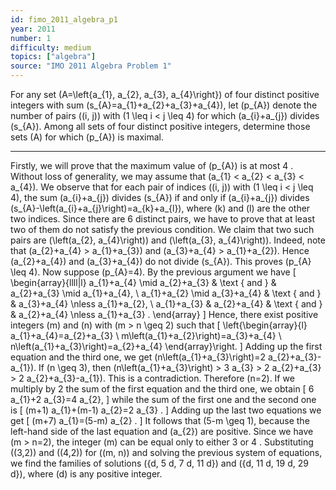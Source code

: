 ```yaml
---
id: fimo_2011_algebra_p1
year: 2011
number: 1
difficulty: medium
topics: ["algebra"]
source: "IMO 2011 Algebra Problem 1"
---
```


For any set \(A=\left\{a_{1}, a_{2}, a_{3}, a_{4}\right\}\) of four distinct positive integers with sum \(s_{A}=a_{1}+a_{2}+a_{3}+a_{4}\), let \(p_{A}\) denote the number of pairs \((i, j)\) with \(1 \leq i < j \leq 4\) for which \(a_{i}+a_{j}\) divides \(s_{A}\). Among all sets of four distinct positive integers, determine those sets \(A\) for which \(p_{A}\) is maximal.


---
Firstly, we will prove that the maximum value of \(p_{A}\) is at most 4 . Without loss of generality, we may assume that \(a_{1} < a_{2} < a_{3} < a_{4}\). We observe that for each pair of indices \((i, j)\) with \(1 \leq i < j \leq 4\), the sum \(a_{i}+a_{j}\) divides \(s_{A}\) if and only if \(a_{i}+a_{j}\) divides \(s_{A}-\left(a_{i}+a_{j}\right)=a_{k}+a_{l}\), where \(k\) and \(l\) are the other two indices. Since there are 6 distinct pairs, we have to prove that at least two of them do not satisfy the previous condition. We claim that two such pairs are \(\left(a_{2}, a_{4}\right)\) and \(\left(a_{3}, a_{4}\right)\). Indeed, note that \(a_{2}+a_{4} > a_{1}+a_{3}\) and \(a_{3}+a_{4} > a_{1}+a_{2}\). Hence \(a_{2}+a_{4}\) and \(a_{3}+a_{4}\) do not divide \(s_{A}\). This proves \(p_{A} \leq 4\).
Now suppose \(p_{A}=4\). By the previous argument we have
\[
\begin{array}{llll|l}
a_{1}+a_{4} \mid a_{2}+a_{3} & \text { and } & a_{2}+a_{3} \mid a_{1}+a_{4}, \\
a_{1}+a_{2} \mid a_{3}+a_{4} & \text { and } & a_{3}+a_{4} \nless a_{1}+a_{2}, \\
a_{1}+a_{3} & a_{2}+a_{4} & \text { and } & a_{2}+a_{4} \nless a_{1}+a_{3} .
\end{array}
\]
Hence, there exist positive integers \(m\) and \(n\) with \(m > n \geq 2\) such that
\[
\left\{\begin{array}{l}
a_{1}+a_{4}=a_{2}+a_{3} \\
m\left(a_{1}+a_{2}\right)=a_{3}+a_{4} \\
n\left(a_{1}+a_{3}\right)=a_{2}+a_{4}
\end{array}\right.
\]
Adding up the first equation and the third one, we get \(n\left(a_{1}+a_{3}\right)=2 a_{2}+a_{3}-a_{1}\). If \(n \geq 3\), then \(n\left(a_{1}+a_{3}\right) > 3 a_{3} > 2 a_{2}+a_{3} > 2 a_{2}+a_{3}-a_{1}\). This is a contradiction. Therefore \(n=2\). If we multiply by 2 the sum of the first equation and the third one, we obtain
\[
6 a_{1}+2 a_{3}=4 a_{2},
\]
while the sum of the first one and the second one is
\[
(m+1) a_{1}+(m-1) a_{2}=2 a_{3} .
\]
Adding up the last two equations we get
\[
(m+7) a_{1}=(5-m) a_{2} .
\]
It follows that \(5-m \geq 1\), because the left-hand side of the last equation and \(a_{2}\) are positive. Since we have \(m > n=2\), the integer \(m\) can be equal only to either 3 or 4 . Substituting \((3,2)\) and \((4,2)\) for \((m, n)\) and solving the previous system of equations, we find the families of solutions \(\{d, 5 d, 7 d, 11 d\}\) and \(\{d, 11 d, 19 d, 29 d\}\), where \(d\) is any positive integer.
